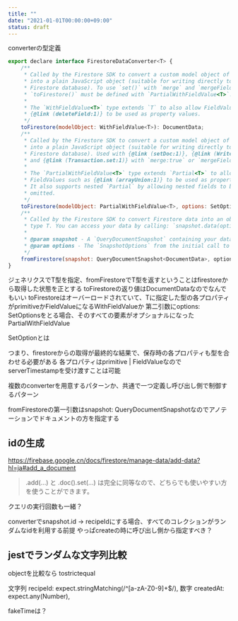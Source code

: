 ```yaml
---
title: ""
date: "2021-01-01T00:00:00+09:00"
status: draft
---
```


converterの型定義

```js
export declare interface FirestoreDataConverter<T> {
    /**
     * Called by the Firestore SDK to convert a custom model object of type `T`
     * into a plain JavaScript object (suitable for writing directly to the
     * Firestore database). To use `set()` with `merge` and `mergeFields`,
     * `toFirestore()` must be defined with `PartialWithFieldValue<T>`.
     *
     * The `WithFieldValue<T>` type extends `T` to also allow FieldValues such as
     * {@link (deleteField:1)} to be used as property values.
     */
    toFirestore(modelObject: WithFieldValue<T>): DocumentData;
    /**
     * Called by the Firestore SDK to convert a custom model object of type `T`
     * into a plain JavaScript object (suitable for writing directly to the
     * Firestore database). Used with {@link (setDoc:1)}, {@link (WriteBatch.set:1)}
     * and {@link (Transaction.set:1)} with `merge:true` or `mergeFields`.
     *
     * The `PartialWithFieldValue<T>` type extends `Partial<T>` to allow
     * FieldValues such as {@link (arrayUnion:1)} to be used as property values.
     * It also supports nested `Partial` by allowing nested fields to be
     * omitted.
     */
    toFirestore(modelObject: PartialWithFieldValue<T>, options: SetOptions): DocumentData;
    /**
     * Called by the Firestore SDK to convert Firestore data into an object of
     * type T. You can access your data by calling: `snapshot.data(options)`.
     *
     * @param snapshot - A `QueryDocumentSnapshot` containing your data and metadata.
     * @param options - The `SnapshotOptions` from the initial call to `data()`.
     */
    fromFirestore(snapshot: QueryDocumentSnapshot<DocumentData>, options?: SnapshotOptions): T;
}
```

ジェネリクスでT型を指定、fromFirestoreでT型を返すということはfirestoreから取得した状態を正とする
toFirestoreの返り値はDocumentDataなのでなんでもいい
toFirestoreはオーバーロードされていて、Tに指定した型の各プロパティがprimitiveかFieldValueになるWithFieldValueか
第二引数にoptions: SetOptionsをとる場合、そのすべての要素がオプショナルになったPartialWithFieldValue

SetOptionとは

つまり、firestoreからの取得が最終的な結果で、保存時の各プロパティも型を合わせる必要がある
各プロパティはprimitive | FieldValueなので serverTimestampを受け渡すことは可能


複数のconverterを用意するパターンか、共通で一つ定義し呼び出し側で制御するパターン

fromFirestoreの第一引数はsnapshot: QueryDocumentSnapshot<DocumentData>なのでアノテーションでドキュメントの方を指定する

## idの生成

https://firebase.google.cn/docs/firestore/manage-data/add-data?hl=ja#add_a_document

>.add(...) と .doc().set(...) は完全に同等なので、どちらでも使いやすい方を使うことができます。

クエリの実行回数も一緒？

converterでsnapshot.id -> recipeIdにする場合、すべてのコレクションがランダムなidを利用する前提
やっぱcreateの時に呼び出し側から指定すべき？

## jestでランダムな文字列比較

objectを比較なら tostrictequal

文字列
        recipeId: expect.stringMatching(/^[a-zA-Z0-9]+$/),
数字
        createdAt: expect.any(Number),


fakeTimeは？
